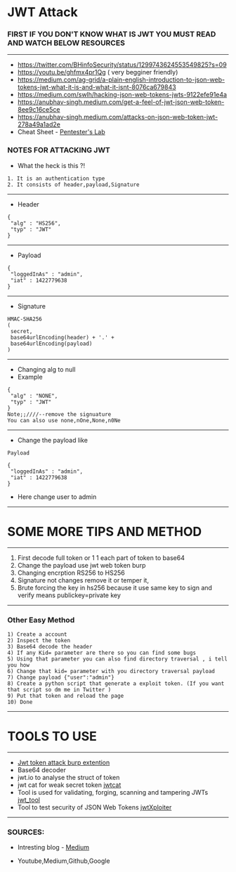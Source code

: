 # JWT Attack

### FIRST IF YOU DON'T KNOW WHAT IS JWT YOU MUST READ AND WATCH BELOW RESOURCES
-----------------------------------------------------------------------
* https://twitter.com/BHinfoSecurity/status/1299743624553549825?s=09
* https://youtu.be/ghfmx4pr1Qg ( very begginer friendly)
* https://medium.com/ag-grid/a-plain-english-introduction-to-json-web-tokens-jwt-what-it-is-and-what-it-isnt-8076ca679843
* https://medium.com/swlh/hacking-json-web-tokens-jwts-9122efe91e4a
* https://anubhav-singh.medium.com/get-a-feel-of-jwt-json-web-token-8ee9c16ce5ce
* https://anubhav-singh.medium.com/attacks-on-json-web-token-jwt-278a49a1ad2e
* Cheat Sheet - [Pentester's Lab](https://assets.pentesterlab.com/jwt_security_cheatsheet/jwt_security_cheatsheet.pdf)
 
### NOTES FOR ATTACKING JWT
* What the heck is this ?!
```
1. It is an authentication type 
2. It consists of header,payload,Signature
```
---------------------------------------------------------------------------------
* Header 	
```
{
 "alg" : "HS256",
 "typ" : "JWT"
}
```
-------------------------------------------------------------------
* Payload 	
```
{
 "loggedInAs" : "admin",
 "iat" : 1422779638
}
```
-----------------------------------------------------------------------------
* Signature 	
```
HMAC-SHA256
(
 secret,
 base64urlEncoding(header) + '.' +
 base64urlEncoding(payload)
)
```
-----------------------------------------------
* Changing alg to null 
* Example
```
{
 "alg" : "NONE",
 "typ" : "JWT"
}
Note;;////--remove the signuature
You can also use none,nOne,None,n0Ne
```
-------------
* Change the payload like 
```
Payload 	

{
 "loggedInAs" : "admin", 
 "iat" : 1422779638
}
```
* Here change user to admin
----------------------------------------------------
 # SOME MORE TIPS AND METHOD
 --------------------------------------------------------
 1. First decode full token or 1 1 each part of token to base64
 2. Change the payload use jwt web token burp
 3. Changing encrption  RS256 to HS256
 4. Signature not changes remove it or temper it,
 5. Brute forcing the key in hs256 because it use same key to sign and verify means publickey=private key
 ---------------------------------------------------------------------------------------------------
 ### Other Easy Method
```
1) Create a account
2) Inspect the token
3) Base64 decode the header
4) If any Kid= parameter are there so you can find some bugs
5) Using that parameter you can also find directory traversal , i tell you how
6) Change that kid= parameter with you directory traversal payload
7) Change payload {"user":"admin"}
8) Create a python script that generate a exploit token. (If you want that script so dm me in Twitter )
9) Put that token and reload the page
10) Done
```
---
 # TOOLS TO USE
 -----------------------------------------------------------------------------------------------
 * [Jwt token attack burp extention](https://github.com/portswigger/json-web-token-attacker)
 * Base64 decoder
 * jwt.io to analyse the struct of token
 * jwt cat for weak secret token [jwtcat](https://github.com/aress31/jwtcat) 
 * Tool is used for validating, forging, scanning and tampering JWTs [jwt_tool](https://github.com/ticarpi/jwt_tool)
 * Tool to test security of JSON Web Tokens [jwtXploiter](https://github.com/DontPanicO/jwtXploiter)

---------------------------------------------------------------------------------------------------------------------------
### SOURCES: 
- Intresting blog - [Medium](https://barrymalone.medium.com/json-web-tokens-beginner-exploitation-5a44f8f6efff)
* Youtube,Medium,Github,Google
